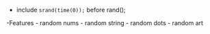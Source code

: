 - include `srand(time(0));` before rand();

-Features
    - random nums
    - random string
    - random dots
    - random art